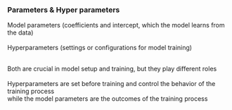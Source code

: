 ### Parameters & Hyper parameters

Model parameters (coefficients and intercept, which the model learns from the data) </br></br>
Hyperparameters (settings or configurations for model training)</br></br>

Both are crucial in model setup and training, but they play different roles</br></br> Hyperparameters are set before training and control the behavior of the training process</br> while the model parameters are the outcomes of the training process</br>
